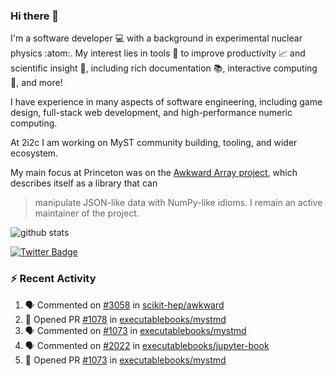 ### Hi there 👋 

I'm a software developer 💻 with a background in experimental nuclear physics :atom:. My interest lies in tools :wrench: to improve productivity :chart_with_upwards_trend: and scientific insight :telescope:, including rich documentation 📚, interactive computing 🧮, and more! 

I have experience in many aspects of software engineering, including game design, full-stack web development, and high-performance numeric computing. 

At 2i2c I am working on MyST community building, tooling, and wider ecosystem. 

My main focus at Princeton was on the [Awkward Array project](awkward-array.org/), which describes itself as a library that can 
> manipulate JSON-like data with NumPy-like idioms. I remain an active maintainer of the project. 

![github stats](https://github-readme-stats.vercel.app/api?username=agoose77&show_icons=true&hide_rank=true&hide_title=true&bg_color=30,e76445,904e95&text_color=efe3ec&icon_color=efe3ec)
<!--
**agoose77/agoose77** is a ✨ _special_ ✨ repository because its `README.md` (this file) appears on your GitHub profile.

Here are some ideas to get you started:

- 🔭 I’m currently working on ...
- 🌱 I’m currently learning ...
- 👯 I’m looking to collaborate on ...
- 🤔 I’m looking for help with ...
- 💬 Ask me about ...
- 📫 How to reach me: ...
- 😄 Pronouns: ...
- ⚡ Fun fact: ...
-->

[![Twitter Badge](https://img.shields.io/twitter/follow/agoose77?style=flat-square&logo=Twitter&logoColor=white&color=cornflowerblue)](https://twitter.com/agoose77)

### :zap: Recent Activity

<!--START_SECTION:activity-->
1. 🗣 Commented on [#3058](https://github.com/scikit-hep/awkward/pull/3058#issuecomment-2047039339) in [scikit-hep/awkward](https://github.com/scikit-hep/awkward)
2. 💪 Opened PR [#1078](https://github.com/executablebooks/mystmd/pull/1078) in [executablebooks/mystmd](https://github.com/executablebooks/mystmd)
3. 🗣 Commented on [#1073](https://github.com/executablebooks/mystmd/pull/1073#issuecomment-2044978816) in [executablebooks/mystmd](https://github.com/executablebooks/mystmd)
4. 🗣 Commented on [#2022](https://github.com/executablebooks/jupyter-book/issues/2022#issuecomment-2044608307) in [executablebooks/jupyter-book](https://github.com/executablebooks/jupyter-book)
5. 💪 Opened PR [#1073](https://github.com/executablebooks/mystmd/pull/1073) in [executablebooks/mystmd](https://github.com/executablebooks/mystmd)
<!--END_SECTION:activity-->
